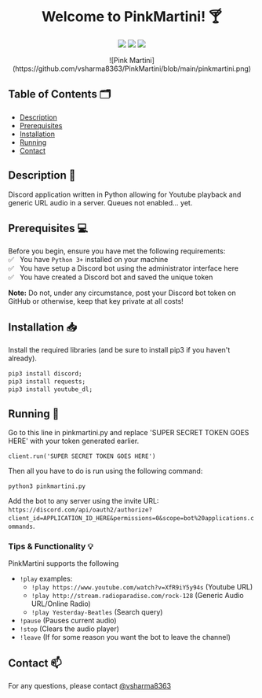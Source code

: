 <h1 align="center">Welcome to PinkMartini! 🍸</h1>

<p align="center">
  <img src="https://img.shields.io/badge/Language-Python-brightgreen" />
  <img src="https://img.shields.io/pypi/pyversions/latest" />
  <img src="https://img.shields.io/badge/Contributers-1-red" />
</p>

<p align="center">
![Pink Martini](https://github.com/vsharma8363/PinkMartini/blob/main/pinkmartini.png)
</p>

## Table of Contents 🗂

  * [Description](#description)<br/>
  * [Prerequisites](#prereqs)<br/>
  * [Installation](#installation)<br/>
  * [Running](#running)<br/>
  * [Contact](#contact)<br/>

## <a name="description"></a>Description 📝

Discord application written in Python allowing for Youtube playback and generic URL audio in a server. Queues not enabled... yet.

## <a name="prereqs"></a>Prerequisites 💻

Before you begin, ensure you have met the following requirements:<br/>
✅ &nbsp; You have `Python 3+` installed on your machine <br/>
✅ &nbsp; You have setup a Discord bot using the administrator interface <a src="https://discord.com/developers/applications">here</a> <br/>
✅ &nbsp; You have created a Discord bot and saved the unique token <br/>

**Note:** Do not, under any circumstance, post your Discord bot token on GitHub or otherwise, keep that key private at all costs!

## <a name="installation"></a>Installation 📥

Install the required libraries (and be sure to install pip3 if you haven't already).

```
pip3 install discord;
pip3 install requests;
pip3 install youtube_dl;
```

## <a name="running"></a>Running 🚀

Go to this line in pinkmartini.py and replace 'SUPER SECRET TOKEN GOES HERE' with your token generated earlier.

```
client.run('SUPER SECRET TOKEN GOES HERE')
```

Then all you have to do is run using the following command:

```
python3 pinkmartini.py
```

Add the bot to any server using the invite URL: ```https://discord.com/api/oauth2/authorize?client_id=APPLICATION_ID_HERE&permissions=0&scope=bot%20applications.commands```.

### Tips & Functionality 💡

PinkMartini supports the following
- ```!play``` examples:
  - ```!play https://www.youtube.com/watch?v=XfR9iY5y94s``` (Youtube URL)
  - ```!play http://stream.radioparadise.com/rock-128``` (Generic Audio URL/Online Radio)
  - ```!play Yesterday-Beatles``` (Search query)
- ```!pause``` (Pauses current audio)
- ```!stop``` (Clears the audio player)
- ```!leave``` (If for some reason you want the bot to leave the channel)

##  <a name="contact"></a>Contact 📫
For any questions, please contact [@vsharma8363](https://github.com/vsharma8363)

